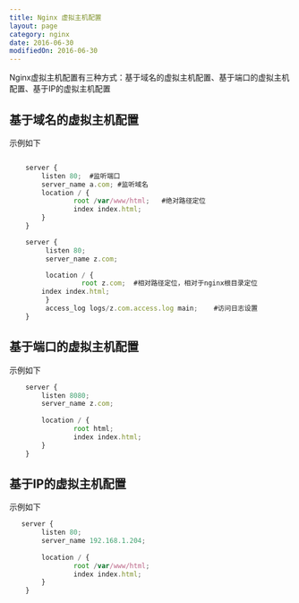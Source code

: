 ```yaml
---
title: Nginx 虚拟主机配置
layout: page
category: nginx
date: 2016-06-30
modifiedOn: 2016-06-30
---
```


Nginx虚拟主机配置有三种方式：基于域名的虚拟主机配置、基于端口的虚拟主机配置、基于IP的虚拟主机配置

## 基于域名的虚拟主机配置
	
示例如下

```javascript

    server {
        listen 80;  #监听端口
        server_name a.com; #监听域名
        location / {
                root /var/www/html;   #绝对路径定位
                index index.html;
        }
    }

    server {
         listen 80;
         server_name z.com;

         location / {
                  root z.com;  #相对路径定位，相对于nginx根目录定位
        index index.html;
         }
         access_log logs/z.com.access.log main;    #访问日志设置
    }

```

## 基于端口的虚拟主机配置

示例如下

```javascript
    server {
        listen 8080;
        server_name z.com;
 
        location / {
                root html;
                index index.html;
        }
    }
```


## 基于IP的虚拟主机配置

示例如下

```javascript
   server {
        listen 80;
        server_name 192.168.1.204;
 
        location / {
                root /var/www/html;
                index index.html;
        }
    }
```




